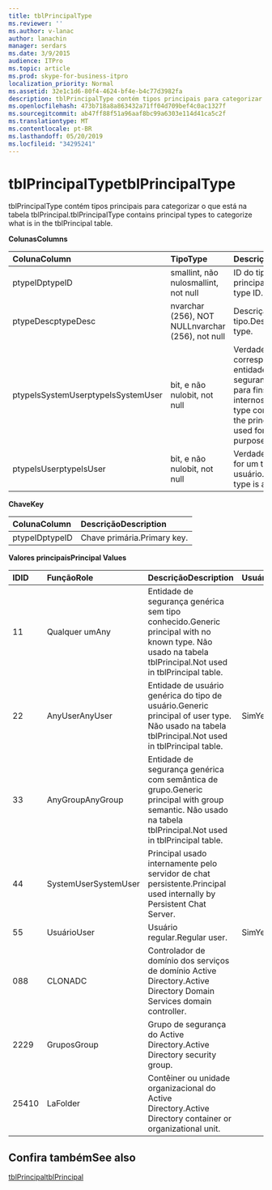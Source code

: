 ```yaml
---
title: tblPrincipalType
ms.reviewer: ''
ms.author: v-lanac
author: lanachin
manager: serdars
ms.date: 3/9/2015
audience: ITPro
ms.topic: article
ms.prod: skype-for-business-itpro
localization_priority: Normal
ms.assetid: 32e1c1d6-80f4-4624-bf4e-b4c77d3982fa
description: tblPrincipalType contém tipos principais para categorizar o que está na tabela tblPrincipal.
ms.openlocfilehash: 473b718a8a863432a71ff04d709bef4c0ac1327f
ms.sourcegitcommit: ab47ff88f51a96aaf8bc99a6303e114d41ca5c2f
ms.translationtype: MT
ms.contentlocale: pt-BR
ms.lasthandoff: 05/20/2019
ms.locfileid: "34295241"
---
```

# <a name="tblprincipaltype"></a><span data-ttu-id="cd47a-103">tblPrincipalType</span><span class="sxs-lookup"><span data-stu-id="cd47a-103">tblPrincipalType</span></span>
 
<span data-ttu-id="cd47a-104">tblPrincipalType contém tipos principais para categorizar o que está na tabela tblPrincipal.</span><span class="sxs-lookup"><span data-stu-id="cd47a-104">tblPrincipalType contains principal types to categorize what is in the tblPrincipal table.</span></span>
  
<span data-ttu-id="cd47a-105">**Colunas**</span><span class="sxs-lookup"><span data-stu-id="cd47a-105">**Columns**</span></span>

|<span data-ttu-id="cd47a-106">**Coluna**</span><span class="sxs-lookup"><span data-stu-id="cd47a-106">**Column**</span></span>|<span data-ttu-id="cd47a-107">**Tipo**</span><span class="sxs-lookup"><span data-stu-id="cd47a-107">**Type**</span></span>|<span data-ttu-id="cd47a-108">**Descrição**</span><span class="sxs-lookup"><span data-stu-id="cd47a-108">**Description**</span></span>|
|:-----|:-----|:-----|
|<span data-ttu-id="cd47a-109">ptypeID</span><span class="sxs-lookup"><span data-stu-id="cd47a-109">ptypeID</span></span>  <br/> |<span data-ttu-id="cd47a-110">smallint, não nulo</span><span class="sxs-lookup"><span data-stu-id="cd47a-110">smallint, not null</span></span>  <br/> |<span data-ttu-id="cd47a-111">ID do tipo principal.</span><span class="sxs-lookup"><span data-stu-id="cd47a-111">Principal type ID.</span></span>  <br/> |
|<span data-ttu-id="cd47a-112">ptypeDesc</span><span class="sxs-lookup"><span data-stu-id="cd47a-112">ptypeDesc</span></span>  <br/> |<span data-ttu-id="cd47a-113">nvarchar (256), NOT NULL</span><span class="sxs-lookup"><span data-stu-id="cd47a-113">nvarchar (256), not null</span></span>  <br/> |<span data-ttu-id="cd47a-114">Descrição do tipo.</span><span class="sxs-lookup"><span data-stu-id="cd47a-114">Description of the type.</span></span>  <br/> |
|<span data-ttu-id="cd47a-115">ptypeIsSystemUser</span><span class="sxs-lookup"><span data-stu-id="cd47a-115">ptypeIsSystemUser</span></span>  <br/> |<span data-ttu-id="cd47a-116">bit, e não nulo</span><span class="sxs-lookup"><span data-stu-id="cd47a-116">bit, not null</span></span>  <br/> |<span data-ttu-id="cd47a-117">Verdadeiro se o tipo corresponder às entidades de segurança usadas para fins internos.</span><span class="sxs-lookup"><span data-stu-id="cd47a-117">True if the type corresponds to the principals that are used for internal purposes.</span></span>  <br/> |
|<span data-ttu-id="cd47a-118">ptypeIsUser</span><span class="sxs-lookup"><span data-stu-id="cd47a-118">ptypeIsUser</span></span>  <br/> |<span data-ttu-id="cd47a-119">bit, e não nulo</span><span class="sxs-lookup"><span data-stu-id="cd47a-119">bit, not null</span></span>  <br/> |<span data-ttu-id="cd47a-120">Verdadeiro se o tipo for um tipo de usuário.</span><span class="sxs-lookup"><span data-stu-id="cd47a-120">True if the type is a user type.</span></span>  <br/> |
   
<span data-ttu-id="cd47a-121">**Chave**</span><span class="sxs-lookup"><span data-stu-id="cd47a-121">**Key**</span></span>

|<span data-ttu-id="cd47a-122">**Coluna**</span><span class="sxs-lookup"><span data-stu-id="cd47a-122">**Column**</span></span>|<span data-ttu-id="cd47a-123">**Descrição**</span><span class="sxs-lookup"><span data-stu-id="cd47a-123">**Description**</span></span>|
|:-----|:-----|
|<span data-ttu-id="cd47a-124">ptypeID</span><span class="sxs-lookup"><span data-stu-id="cd47a-124">ptypeID</span></span>  <br/> |<span data-ttu-id="cd47a-125">Chave primária.</span><span class="sxs-lookup"><span data-stu-id="cd47a-125">Primary key.</span></span>  <br/> |
   
<span data-ttu-id="cd47a-126">**Valores principais**</span><span class="sxs-lookup"><span data-stu-id="cd47a-126">**Principal Values**</span></span>

|<span data-ttu-id="cd47a-127">**ID**</span><span class="sxs-lookup"><span data-stu-id="cd47a-127">**ID**</span></span>|<span data-ttu-id="cd47a-128">**Função**</span><span class="sxs-lookup"><span data-stu-id="cd47a-128">**Role**</span></span>|<span data-ttu-id="cd47a-129">**Descrição**</span><span class="sxs-lookup"><span data-stu-id="cd47a-129">**Description**</span></span>|<span data-ttu-id="cd47a-130">**Usuário**</span><span class="sxs-lookup"><span data-stu-id="cd47a-130">**User**</span></span>|
|:-----|:-----|:-----|:-----|
|<span data-ttu-id="cd47a-131">1</span><span class="sxs-lookup"><span data-stu-id="cd47a-131">1</span></span>  <br/> |<span data-ttu-id="cd47a-132">Qualquer um</span><span class="sxs-lookup"><span data-stu-id="cd47a-132">Any</span></span>  <br/> |<span data-ttu-id="cd47a-133">Entidade de segurança genérica sem tipo conhecido.</span><span class="sxs-lookup"><span data-stu-id="cd47a-133">Generic principal with no known type.</span></span> <span data-ttu-id="cd47a-134">Não usado na tabela tblPrincipal.</span><span class="sxs-lookup"><span data-stu-id="cd47a-134">Not used in tblPrincipal table.</span></span>  <br/> ||
|<span data-ttu-id="cd47a-135">2</span><span class="sxs-lookup"><span data-stu-id="cd47a-135">2</span></span>  <br/> |<span data-ttu-id="cd47a-136">AnyUser</span><span class="sxs-lookup"><span data-stu-id="cd47a-136">AnyUser</span></span>  <br/> |<span data-ttu-id="cd47a-137">Entidade de usuário genérica do tipo de usuário.</span><span class="sxs-lookup"><span data-stu-id="cd47a-137">Generic principal of user type.</span></span> <span data-ttu-id="cd47a-138">Não usado na tabela tblPrincipal.</span><span class="sxs-lookup"><span data-stu-id="cd47a-138">Not used in tblPrincipal table.</span></span>  <br/> |<span data-ttu-id="cd47a-139">Sim</span><span class="sxs-lookup"><span data-stu-id="cd47a-139">Yes</span></span>  <br/> |
|<span data-ttu-id="cd47a-140">3</span><span class="sxs-lookup"><span data-stu-id="cd47a-140">3</span></span>  <br/> |<span data-ttu-id="cd47a-141">AnyGroup</span><span class="sxs-lookup"><span data-stu-id="cd47a-141">AnyGroup</span></span>  <br/> |<span data-ttu-id="cd47a-142">Entidade de segurança genérica com semântica de grupo.</span><span class="sxs-lookup"><span data-stu-id="cd47a-142">Generic principal with group semantic.</span></span> <span data-ttu-id="cd47a-143">Não usado na tabela tblPrincipal.</span><span class="sxs-lookup"><span data-stu-id="cd47a-143">Not used in tblPrincipal table.</span></span>  <br/> ||
|<span data-ttu-id="cd47a-144">4</span><span class="sxs-lookup"><span data-stu-id="cd47a-144">4</span></span>  <br/> |<span data-ttu-id="cd47a-145">SystemUser</span><span class="sxs-lookup"><span data-stu-id="cd47a-145">SystemUser</span></span>  <br/> |<span data-ttu-id="cd47a-146">Principal usado internamente pelo servidor de chat persistente.</span><span class="sxs-lookup"><span data-stu-id="cd47a-146">Principal used internally by Persistent Chat Server.</span></span>  <br/> ||
|<span data-ttu-id="cd47a-147">5</span><span class="sxs-lookup"><span data-stu-id="cd47a-147">5</span></span>  <br/> |<span data-ttu-id="cd47a-148">Usuário</span><span class="sxs-lookup"><span data-stu-id="cd47a-148">User</span></span>  <br/> |<span data-ttu-id="cd47a-149">Usuário regular.</span><span class="sxs-lookup"><span data-stu-id="cd47a-149">Regular user.</span></span>  <br/> |<span data-ttu-id="cd47a-150">Sim</span><span class="sxs-lookup"><span data-stu-id="cd47a-150">Yes</span></span>  <br/> |
|<span data-ttu-id="cd47a-151">08</span><span class="sxs-lookup"><span data-stu-id="cd47a-151">8</span></span>  <br/> |<span data-ttu-id="cd47a-152">CLONA</span><span class="sxs-lookup"><span data-stu-id="cd47a-152">DC</span></span>  <br/> |<span data-ttu-id="cd47a-153">Controlador de domínio dos serviços de domínio Active Directory.</span><span class="sxs-lookup"><span data-stu-id="cd47a-153">Active Directory Domain Services domain controller.</span></span>  <br/> ||
|<span data-ttu-id="cd47a-154">222</span><span class="sxs-lookup"><span data-stu-id="cd47a-154">9</span></span>  <br/> |<span data-ttu-id="cd47a-155">Grupos</span><span class="sxs-lookup"><span data-stu-id="cd47a-155">Group</span></span>  <br/> |<span data-ttu-id="cd47a-156">Grupo de segurança do Active Directory.</span><span class="sxs-lookup"><span data-stu-id="cd47a-156">Active Directory security group.</span></span>  <br/> ||
|<span data-ttu-id="cd47a-157">254</span><span class="sxs-lookup"><span data-stu-id="cd47a-157">10</span></span>  <br/> |<span data-ttu-id="cd47a-158">La</span><span class="sxs-lookup"><span data-stu-id="cd47a-158">Folder</span></span>  <br/> |<span data-ttu-id="cd47a-159">Contêiner ou unidade organizacional do Active Directory.</span><span class="sxs-lookup"><span data-stu-id="cd47a-159">Active Directory container or organizational unit.</span></span>  <br/> ||
   
## <a name="see-also"></a><span data-ttu-id="cd47a-160">Confira também</span><span class="sxs-lookup"><span data-stu-id="cd47a-160">See also</span></span>

[<span data-ttu-id="cd47a-161">tblPrincipal</span><span class="sxs-lookup"><span data-stu-id="cd47a-161">tblPrincipal</span></span>](tblprincipal.md)
